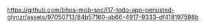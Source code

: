 

https://github.com/bhos-mob-sec/l17-todo-app-persisted-glynzr/assets/97050713/84b57160-ab66-4917-9333-df418197598b

